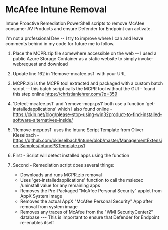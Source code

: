 # McAfee Intune Removal

Intune Proactive Remediation PowerShell scripts to remove McAfee consumer AV Products and ensure Defender for Endpoint can activate.

I'm not a professional Dev -- I try to improve where I can and leave comments behind in my code for future me to follow.




1. Place the MCPR.zip file somewhere accessible on the web -- I used a public Azure Storage Container as a static website to simply invoke-webrequest and download

2. Update line 162 in 'Remove-mcafee.ps1' with your URL

3. MCPR.zip is the MCPR tool extracted and packaged with a custom batch script -- this batch script calls the MCPR tool without the GUI - found this step online https://christianlehrer.com/?p=359

4. 'Detect-mcafee.ps1' and 'remove-mcpr.ps1' both use a function 'get-installedapplications' which I also found online - https://xkln.net/blog/please-stop-using-win32product-to-find-installed-software-alternatives-inside/

5. 'Remove-mcpr.ps1' uses the Intune Script Template from Oliver Kieselbach - https://github.com/okieselbach/Intune/blob/master/ManagementExtension-Samples/IntunePSTemplate.ps1

6. First - Script will detect installed apps using the function

7. Second - Remediation script does several things:
    - Downloads and runs MCPR.zip removal
    - Uses 'get-installedapplications' function to call the msiexec /uninstall value for any remaining apps
    - Removes the Pre-Packaged "McAfee Personal Security" applet from AppX System Image
    - Removes the actual AppX "McAfee Personal Security" App after removal from system image 
    - Removes any traces of McAfee from the "WMI SecurityCenter2" database --- This is important to ensure that Defender for Endpoint re-enables itself



